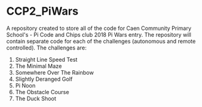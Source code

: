 # CCP2_PiWars
A repository created to store all of the code for Caen Community Primary School's - Pi Code and Chips club 2018 Pi Wars entry.
The repository will contain separate code for each of the challenges (autonomous and remote controlled). 
The challenges are:
1. Straight Line Speed Test
2. The Minimal Maze
3. Somewhere Over The Rainbow
4. Slightly Deranged Golf
5. Pi Noon
6. The Obstacle Course
7. The Duck Shoot
